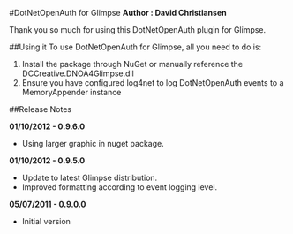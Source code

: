 #DotNetOpenAuth for Glimpse
**Author : David Christiansen**

Thank you so much for using this DotNetOpenAuth plugin for Glimpse.

##Using it
To use DotNetOpenAuth for Glimpse, all you need to do is:
1. Install the package through NuGet or manually reference the DCCreative.DNOA4Glimpse.dll
2. Ensure you have configured log4net to log DotNetOpenAuth events to a MemoryAppender instance


##Release Notes

**01/10/2012 - 0.9.6.0**

* Using larger graphic in nuget package.

**01/10/2012 - 0.9.5.0**

* Update to latest Glimpse distribution.
* Improved formatting according to event logging level.

**05/07/2011 - 0.9.0.0**

* Initial version